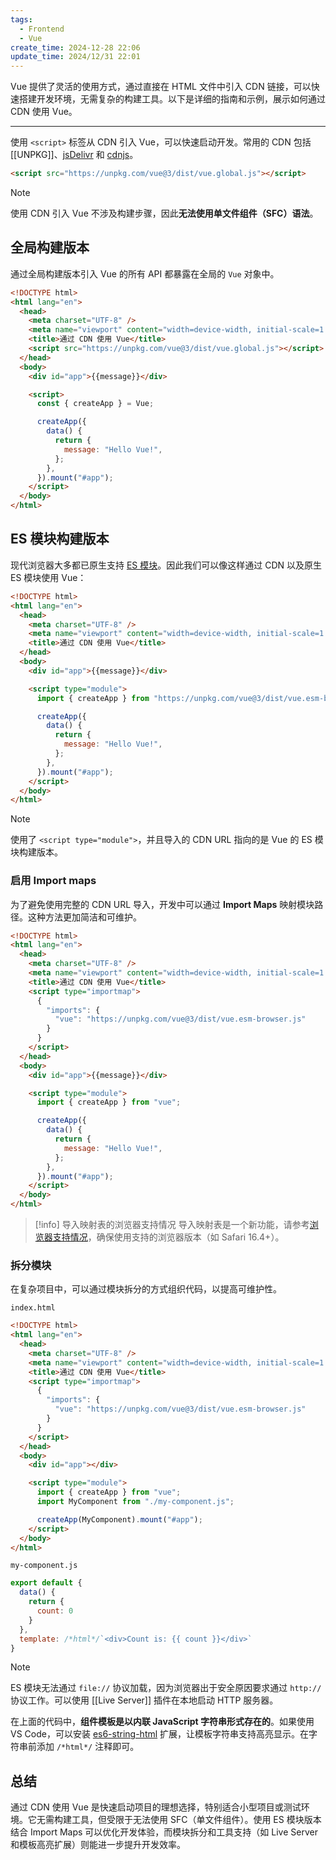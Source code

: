 ```yaml
---
tags:
  - Frontend
  - Vue
create_time: 2024-12-28 22:06
update_time: 2024/12/31 22:01
---
```


Vue 提供了灵活的使用方式，通过直接在 HTML 文件中引入 CDN 链接，可以快速搭建开发环境，无需复杂的构建工具。以下是详细的指南和示例，展示如何通过 CDN 使用 Vue。

---

使用 `<script>` 标签从 CDN 引入 Vue，可以快速启动开发。常用的 CDN 包括 [[UNPKG]]、[jsDelivr](https://www.jsdelivr.com/package/npm/vue) 和 [cdnjs](https://cdnjs.com/libraries/vue)。

```html
<script src="https://unpkg.com/vue@3/dist/vue.global.js"></script>
```

> [!note]
> 使用 CDN 引入 Vue 不涉及构建步骤，因此**无法使用单文件组件（SFC）语法**。

## 全局构建版本

通过全局构建版本引入 Vue 的所有 API 都暴露在全局的 `Vue` 对象中。

```html
<!DOCTYPE html>
<html lang="en">
  <head>
    <meta charset="UTF-8" />
    <meta name="viewport" content="width=device-width, initial-scale=1.0" />
    <title>通过 CDN 使用 Vue</title>
    <script src="https://unpkg.com/vue@3/dist/vue.global.js"></script>
  </head>
  <body>
    <div id="app">{{message}}</div>

    <script>
      const { createApp } = Vue;

      createApp({
        data() {
          return {
            message: "Hello Vue!",
          };
        },
      }).mount("#app");
    </script>
  </body>
</html>
```

## ES 模块构建版本

现代浏览器大多都已原生支持 [ES 模块](https://developer.mozilla.org/zh-CN/docs/Web/JavaScript/Guide/Modules)。因此我们可以像这样通过 CDN 以及原生 ES 模块使用 Vue：

```html hl:11,12
<!DOCTYPE html>
<html lang="en">
  <head>
    <meta charset="UTF-8" />
    <meta name="viewport" content="width=device-width, initial-scale=1.0" />
    <title>通过 CDN 使用 Vue</title>
  </head>
  <body>
    <div id="app">{{message}}</div>

    <script type="module">
      import { createApp } from "https://unpkg.com/vue@3/dist/vue.esm-browser.js";

      createApp({
        data() {
          return {
            message: "Hello Vue!",
          };
        },
      }).mount("#app");
    </script>
  </body>
</html>
```

> [!note]
> 使用了 `<script type="module">`，并且导入的 CDN URL 指向的是 Vue 的 ES 模块构建版本。

### 启用 Import maps

为了避免使用完整的 CDN URL 导入，开发中可以通过 **Import Maps** 映射模块路径。这种方法更加简洁和可维护。

```html hl:7-12,19
<!DOCTYPE html>
<html lang="en">
  <head>
    <meta charset="UTF-8" />
    <meta name="viewport" content="width=device-width, initial-scale=1.0" />
    <title>通过 CDN 使用 Vue</title>
    <script type="importmap">
      {
        "imports": {
          "vue": "https://unpkg.com/vue@3/dist/vue.esm-browser.js"
        }
      }
    </script>
  </head>
  <body>
    <div id="app">{{message}}</div>

    <script type="module">
      import { createApp } from "vue";

      createApp({
        data() {
          return {
            message: "Hello Vue!",
          };
        },
      }).mount("#app");
    </script>
  </body>
</html>
```

> [!info] 导入映射表的浏览器支持情况
> 导入映射表是一个新功能，请参考[浏览器支持情况](https://caniuse.com/import-maps)，确保使用支持的浏览器版本（如 Safari 16.4+）。

### 拆分模块

在复杂项目中，可以通过模块拆分的方式组织代码，以提高可维护性。

`index.html`

```html hl:20,22
<!DOCTYPE html>
<html lang="en">
  <head>
    <meta charset="UTF-8" />
    <meta name="viewport" content="width=device-width, initial-scale=1.0" />
    <title>通过 CDN 使用 Vue</title>
    <script type="importmap">
      {
        "imports": {
          "vue": "https://unpkg.com/vue@3/dist/vue.esm-browser.js"
        }
      }
    </script>
  </head>
  <body>
    <div id="app"></div>

    <script type="module">
      import { createApp } from "vue";
      import MyComponent from "./my-component.js";

      createApp(MyComponent).mount("#app");
    </script>
  </body>
</html>
```

`my-component.js`

```js hl:7
export default {
  data() {
    return {
      count: 0
    }
  },
  template: /*html*/`<div>Count is: {{ count }}</div>`
}
```

> [!note]
> ES 模块无法通过 `file://` 协议加载，因为浏览器出于安全原因要求通过 `http://` 协议工作。可以使用 [[Live Server]] 插件在本地启动 HTTP 服务器。

在上面的代码中，**组件模板是以内联 JavaScript 字符串形式存在的**。如果使用 VS Code，可以安装 [es6-string-html](https://marketplace.visualstudio.com/items?itemName=Tobermory.es6-string-html) 扩展，让模板字符串支持高亮显示。在字符串前添加 `/*html*/` 注释即可。

## 总结

通过 CDN 使用 Vue 是快速启动项目的理想选择，特别适合小型项目或测试环境。它无需构建工具，但受限于无法使用 SFC（单文件组件）。使用 ES 模块版本结合 Import Maps 可以优化开发体验，而模块拆分和工具支持（如 Live Server 和模板高亮扩展）则能进一步提升开发效率。
